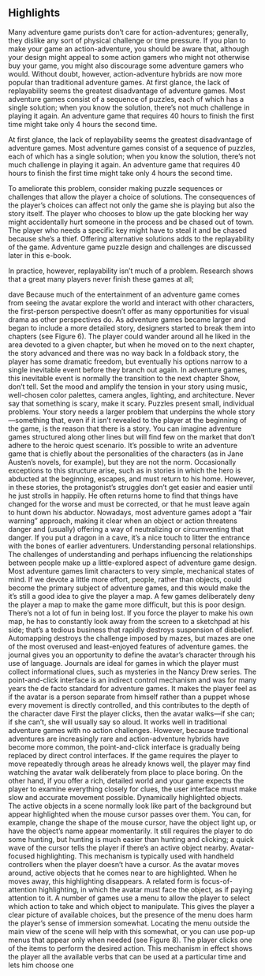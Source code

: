 
## Highlights

Many adventure game purists don’t care for action-adventures; generally, they dislike any sort of physical challenge or time pressure. If you plan to make your game an action-adventure, you should be aware that, although your design might appeal to some action gamers who might not otherwise buy your game, you might also discourage some adventure gamers who would. Without doubt, however, action-adventure hybrids are now more popular than traditional adventure games.
At first glance, the lack of replayability seems the greatest disadvantage of adventure games. Most adventure games consist of a sequence of puzzles, each of which has a single solution; when you know the solution, there’s not much challenge in playing it again. An adventure game that requires 40 hours to finish the first time might take only 4 hours the second time.

At first glance, the lack of replayability seems the greatest disadvantage of adventure games. Most adventure games consist of a sequence of puzzles, each of which has a single solution; when you know the solution, there’s not much challenge in playing it again. An adventure game that requires 40 hours to finish the first time might take only 4 hours the second time.

To ameliorate this problem, consider making puzzle sequences or challenges that allow the player a choice of solutions. The consequences of the player’s choices can affect not only the game she is playing but also the story itself. The player who chooses to blow up the gate blocking her way might accidentally hurt someone in the process and be chased out of town. The player who needs a specific key might have to steal it and be chased because she’s a thief. Offering alternative solutions adds to the replayability of the game. Adventure game puzzle design and challenges are discussed later in this e-book.

In practice, however, replayability isn’t much of a problem. Research shows that a great many players never finish these games at all;

dave
Because much of the entertainment of an adventure game comes from seeing the avatar explore the world and interact with other characters, the first-person perspective doesn’t offer as many opportunities for visual drama as other perspectives do.
As adventure games became larger and began to include a more detailed story, designers started to break them into chapters (see Figure 6). The player could wander around all he liked in the area devoted to a given chapter, but when he moved on to the next chapter, the story advanced and there was no way back
In a foldback story, the player has some dramatic freedom, but eventually his options narrow to a single inevitable event before they branch out again. In adventure games, this inevitable event is normally the transition to the next chapter
Show, don’t tell. Set the mood and amplify the tension in your story using music, well-chosen color palettes, camera angles, lighting, and architecture. Never say that something is scary, make it scary.
Puzzles present small, individual problems. Your story needs a larger problem that underpins the whole story—something that, even if it isn’t revealed to the player at the beginning of the game, is the reason that there is a story.
You can imagine adventure games structured along other lines but will find few on the market that don’t adhere to the heroic quest scenario. It’s possible to write an adventure game that is chiefly about the personalities of the characters (as in Jane Austen’s novels, for example), but they are not the norm.
Occasionally exceptions to this structure arise, such as in stories in which the hero is abducted at the beginning, escapes, and must return to his home. However, in these stories, the protagonist’s struggles don’t get easier and easier until he just strolls in happily. He often returns home to find that things have changed for the worse and must be corrected, or that he must leave again to hunt down his abductor.
Nowadays, most adventure games adopt a “fair warning” approach, making it clear when an object or action threatens danger and (usually) offering a way of neutralizing or circumventing that danger. If you put a dragon in a cave, it’s a nice touch to litter the entrance with the bones of earlier adventurers.
Understanding personal relationships. The challenges of understanding and perhaps influencing the relationships between people make up a little-explored aspect of adventure game design. Most adventure games limit characters to very simple, mechanical states of mind. If we devote a little more effort, people, rather than objects, could become the primary subject of adventure games, and this would make the
it’s still a good idea to give the player a map. A few games deliberately deny the player a map to make the game more difficult, but this is poor design. There’s not a lot of fun in being lost. If you force the player to make his own map, he has to constantly look away from the screen to a sketchpad at his side; that’s a tedious business that rapidly destroys suspension of disbelief.
Automapping destroys the challenge imposed by mazes, but mazes are one of the most overused and least-enjoyed features of adventure games.
the journal gives you an opportunity to define the avatar’s character through his use of language. Journals are ideal for games in which the player must collect informational clues, such as mysteries in the Nancy Drew series.
The point-and-click interface is an indirect control mechanism and was for many years the de facto standard for adventure games. It makes the player feel as if the avatar is a person separate from himself rather than a puppet whose every movement is directly controlled, and this contributes to the depth of the character
dave
First the player clicks, then the avatar walks—if she can; if she can’t, she will usually say so aloud. It works well in traditional adventure games with no action challenges. However, because traditional adventures are increasingly rare and action-adventure hybrids have become more common, the point-and-click interface is gradually being replaced by direct control interfaces.
If the game requires the player to move repeatedly through areas he already knows well, the player may find watching the avatar walk deliberately from place to place boring. On the other hand, if you offer a rich, detailed world and your game expects the player to examine everything closely for clues, the user interface must make slow and accurate movement possible.
Dynamically highlighted objects. The active objects in a scene normally look like part of the background but appear highlighted when the mouse cursor passes over them. You can, for example, change the shape of the mouse cursor, have the object light up, or have the object’s name appear momentarily. It still requires the player to do some hunting, but hunting is much easier than hunting and clicking; a quick wave of the cursor tells the player if there’s an active object nearby.
Avatar-focused highlighting. This mechanism is typically used with handheld controllers when the player doesn’t have a cursor. As the avatar moves around, active objects that he comes near to are highlighted. When he moves away, this highlighting disappears. A related form is focus-of-attention highlighting, in which the avatar must face the object, as if paying attention to it.
A number of games use a menu to allow the player to select which action to take and which object to manipulate. This gives the player a clear picture of available choices, but the presence of the menu does harm the player’s sense of immersion somewhat. Locating the menu outside the main view of the scene will help with this somewhat, or you can use pop-up menus that appear only when needed (see Figure 8). The player clicks one of the items to perform the desired action. This mechanism in effect shows the player all the available verbs that can be used at a particular time and lets him choose one